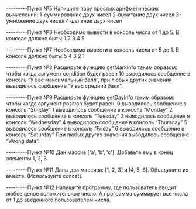 ---------Пункт №5
Напишите пару простых арифметических вычислений:
1-суммирование двух чисел
2-вычитание двух чисел
3-умножение двух чисел
4-деление двух чисел


---------Пункт №6
Необходимо вывести в консоль числа от 1 до 5. В консоле должно быть:
1 2 3 4 5


---------Пункт №7
Необходимо вывести в консоль числа от 5 до 1. В консоле должно быть:
5 4 3 2 1


---------Пункт №8
Расширьте функцию getMarkInfo таким образом: чтобы когда аргумент condition будет равен 10 выводилось сообщение в консоль “У вас максимальный балл”, при любых других значения выводилось сообщение “У вас средний балл”.


---------Пункт №9
Расширьте функцию getDayInfo таким образом: чтобы когда аргумент position будет равен:
0 выводилось сообщение в консоль “Sunday”
1 выводилось сообщение в консоль “Monday”
2 выводилось сообщение в консоль “Tuesday”
3 выводилось сообщение в консоль “Wednesday”
4 выводилось сообщение в консоль “Thursday”
5 выводилось сообщение в консоль “Friday”
6 выводилось сообщение в консоль “Saturday”
При любых других значения выводилось сообщение “Wrong data”.


---------Пункт №10
Дан массив ['a', 'b', 'c']. Добавьте ему в конец элементы 1, 2, 3.


---------Пункт №11
Даны два массива: [1, 2, 3] и [4, 5, 6]. Объедините их вместе. (Используйте concat).


---------Пункт №12
Напишите программу, где пользователь вводит любое целое положительное число. А программа суммирует все числа от 1 до введенного пользователем числа.
